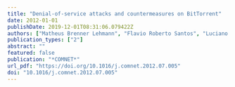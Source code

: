 ```yaml
---
title: "Denial-of-service attacks and countermeasures on BitTorrent"
date: 2012-01-01
publishDate: 2019-12-01T08:31:06.079422Z
authors: ["Matheus Brenner Lehmann", "Flavio Roberto Santos", "Luciano Paschoal Gaspary", "Marinho P Barcellos"]
publication_types: ["2"]
abstract: ""
featured: false
publication: "*COMNET*"
url_pdf: "https://doi.org/10.1016/j.comnet.2012.07.005"
doi: "10.1016/j.comnet.2012.07.005"
---
```


